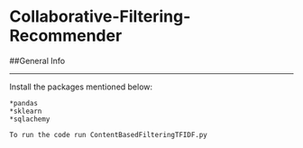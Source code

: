 # Collaborative-Filtering-Recommender


##General Info 
*** 
Install the packages mentioned below:
```
*pandas
*sklearn
*sqlachemy

To run the code run ContentBasedFilteringTFIDF.py
